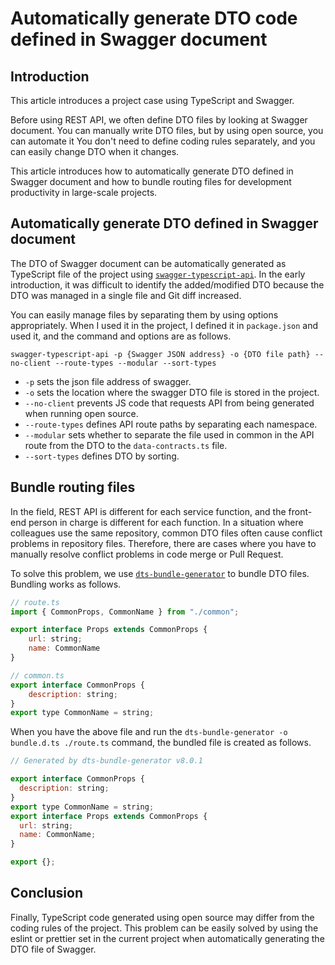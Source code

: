 # Automatically generate DTO code defined in Swagger document
## Introduction
This article introduces a project case using TypeScript and Swagger.

Before using REST API, we often define DTO files by looking at Swagger document.
You can manually write DTO files, but by using open source, you can automate it
You don't need to define coding rules separately, and you can easily change DTO when it changes.

This article introduces how to automatically generate DTO defined in Swagger document and how to bundle routing files for development productivity in large-scale projects.

## Automatically generate DTO defined in Swagger document
The DTO of Swagger document can be automatically generated as TypeScript file of the project using [`swagger-typescript-api`](https://www.npmjs.com/package/swagger-typescript-api). In the early introduction, it was difficult to identify the added/modified DTO because the DTO was managed in a single file and Git diff increased.

You can easily manage files by separating them by using options appropriately. When I used it in the project, I defined it in `package.json` and used it, and the command and options are as follows.

```
swagger-typescript-api -p {Swagger JSON address} -o {DTO file path} --no-client --route-types --modular --sort-types
```

- `-p` sets the json file address of swagger.
- `-o` sets the location where the swagger DTO file is stored in the project.
- `--no-client` prevents JS code that requests API from being generated when running open source.
- `--route-types` defines API route paths by separating each namespace.
- `--modular` sets whether to separate the file used in common in the API route from the DTO to the `data-contracts.ts` file.
- `--sort-types` defines DTO by sorting.


## Bundle routing files
In the field, REST API is different for each service function, and the front-end person in charge is different for each function. In a situation where colleagues use the same repository, common DTO files often cause conflict problems in repository files. Therefore, there are cases where you have to manually resolve conflict problems in code merge or Pull Request.

To solve this problem, we use [`dts-bundle-generator`](https://www.npmjs.com/package/dts-bundle-generator) to bundle DTO files. Bundling works as follows.

```js
// route.ts
import { CommonProps, CommonName } from "./common";

export interface Props extends CommonProps {
    url: string;
    name: CommonName
}

// common.ts
export interface CommonProps {
    description: string;
}
export type CommonName = string;
```
When you have the above file and run the `dts-bundle-generator -o bundle.d.ts ./route.ts` command, the bundled file is created as follows.

```js
// Generated by dts-bundle-generator v8.0.1

export interface CommonProps {
  description: string;
}
export type CommonName = string;
export interface Props extends CommonProps {
  url: string;
  name: CommonName;
}

export {};
```

## Conclusion
Finally, TypeScript code generated using open source may differ from the coding rules of the project.
This problem can be easily solved by using the eslint or prettier set in the current project when automatically generating the DTO file of Swagger.